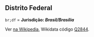## Distrito Federal

`br;df` = **Jurisdição: _Brasil/Brasília_**

Ver [na Wikipedia](https://pt.wikipedia.org/wiki/Brasília), Wikidata código [Q2844](https://www.wikidata.org/wiki/Q2844).
